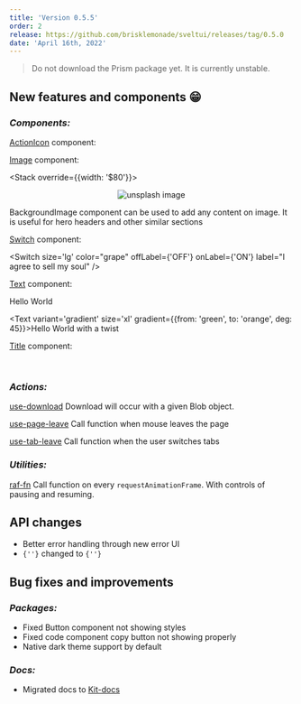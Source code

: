 ```yaml
---
title: 'Version 0.5.5'
order: 2
release: https://github.com/brisklemonade/sveltui/releases/tag/0.5.0
date: 'April 16th, 2022'
---
```


<script lang='ts'>
    import { ActionIcon, Image, Switch, Text, Title, BackgroundImage, Group, Center, Stack } from '@svelteuidev/core'
    import { GithubLogo } from 'radix-icons-svelte'
</script>

> Do not download the Prism package yet. It is currently unstable.

## New features and components 😁

### _Components:_

[ActionIcon](core/action-icon) component:

<Group>
    <ActionIcon variant='default' />
    <ActionIcon variant='filled' color='blue' size='xl' >
        <GithubLogo />
    </ActionIcon>
</Group>

[Image](core/image) component:

<Stack override={{width: '$80'}}>

<Center>
    <Image
    src="https://images.unsplash.com/photo-1648753532185-77d83918b809?ixlib=rb-1.2.1&ixid=MnwxMjA3fDB8MHxwaG90by1wYWdlfHx8fGVufDB8fHx8&auto=format&fit=crop&w=1062&q=80"
    height={240}
    alt="unsplash image"
    radius='lg'
    />
</Center>

<BackgroundImage src="https://images.unsplash.com/photo-1649014048485-590f93c42936?ixlib=rb-1.2.1&ixid=MnwxMjA3fDB8MHxwaG90by1wYWdlfHx8fGVufDB8fHx8&auto=format&fit=crop&w=987&q=80" radius='md'>

BackgroundImage component can be used to add any content on image. It is useful for hero headers
and other similar sections

</BackgroundImage>
</Stack>

[Switch](core/switch) component:

<Switch size='lg' color="grape" offLabel={'OFF'} onLabel={'ON'} label="I agree to sell my soul" />

[Text](core/text) component:

<Text color='dimmed' size='xl'>Hello World</Text>

<Text variant='gradient' size='xl' gradient={{from: 'green', to: 'orange', deg: 45}}>Hello World with a twist</Text>

[Title](core/title) component:

<Title variant='gradient' order={1}>This is a title</Title>
<Title color='red' order={5}>This is too</Title>

<br />

### _Actions:_

[use-download](actions/use-download) Download will occur with a given Blob object.

[use-page-leave](actions/use-page-leave) Call function when mouse leaves the page

[use-tab-leave](actions/use-tab-leave) Call function when the user switches tabs

### _Utilities:_

[raf-fn](utilities/raf-fn) Call function on every `requestAnimationFrame`. With controls of pausing and resuming.

## API changes

- Better error handling through new error UI
- <code>{'<SvelteuiWrapper />'}</code> changed to <code>{'<SvelteUIProvider />'}</code>

## Bug fixes and improvements

### _Packages:_

- Fixed Button component not showing styles
- Fixed code component copy button not showing properly
- Native dark theme support by default

### _Docs:_

- Migrated docs to [Kit-docs](https://kit-docs.svelteness.dev)

<style>
  :global(article>*:nth-child(3)) {
    margin-top:1rem!important;
  }
</style>
